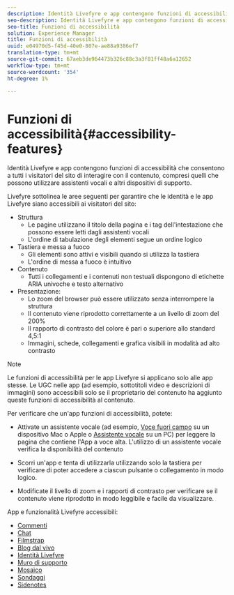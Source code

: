 ```yaml
---
description: Identità Livefyre e app contengono funzioni di accessibilità che consentono a tutti i visitatori del sito di interagire con il contenuto, compresi quelli che possono utilizzare assistenti vocali e altri dispositivi di supporto.
seo-description: Identità Livefyre e app contengono funzioni di accessibilità che consentono a tutti i visitatori del sito di interagire con il contenuto, compresi quelli che possono utilizzare assistenti vocali e altri dispositivi di supporto.
seo-title: Funzioni di accessibilità
solution: Experience Manager
title: Funzioni di accessibilità
uuid: e04970d5-f45d-40e0-807e-ae88a9386ef7
translation-type: tm+mt
source-git-commit: 67aeb3de964473b326c88c3a3f81ff48a6a12652
workflow-type: tm+mt
source-wordcount: '354'
ht-degree: 1%

---
```



# Funzioni di accessibilità{#accessibility-features}

Identità Livefyre e app contengono funzioni di accessibilità che consentono a tutti i visitatori del sito di interagire con il contenuto, compresi quelli che possono utilizzare assistenti vocali e altri dispositivi di supporto.

Livefyre sottolinea le aree seguenti per garantire che le identità e le app Livefyre siano accessibili ai visitatori del sito:

* Struttura
   * Le pagine utilizzano il titolo della pagina e i tag dell&#39;intestazione che possono essere letti dagli assistenti vocali
   * L&#39;ordine di tabulazione degli elementi segue un ordine logico
* Tastiera e messa a fuoco
   * Gli elementi sono attivi e visibili quando si utilizza la tastiera
   * L&#39;ordine di messa a fuoco è intuitivo
* Contenuto
   * Tutti i collegamenti e i contenuti non testuali dispongono di etichette ARIA univoche e testo alternativo
* Presentazione:
   * Lo zoom del browser può essere utilizzato senza interrompere la struttura
   * Il contenuto viene riprodotto correttamente a un livello di zoom del 200%
   * Il rapporto di contrasto del colore è pari o superiore allo standard 4,5:1
   * Immagini, schede, collegamenti e grafica visibili in modalità ad alto contrasto

>[!NOTE]
>
>Le funzioni di accessibilità per le app Livefyre si applicano solo alle app stesse. Le UGC nelle app (ad esempio, sottotitoli video e descrizioni di immagini) sono accessibili solo se il proprietario del contenuto ha aggiunto queste funzioni di accessibilità al contenuto.

Per verificare che un&#39;app funzioni di accessibilità, potete:

* Attivate un assistente vocale (ad esempio, [Voce fuori campo](https://www.apple.com/accessibility/mac/vision/) su un dispositivo Mac o Apple o [Assistente vocale](https://www.microsoft.com/en-us/accessibility/windows) su un PC) per leggere la pagina che contiene l&#39;App a voce alta. L&#39;utilizzo di un assistente vocale verifica la disponibilità del contenuto

* Scorri un&#39;app e tenta di utilizzarla utilizzando solo la tastiera per verificare di poter accedere a ciascun pulsante o collegamento in modo logico.
* Modificate il livello di zoom e i rapporti di contrasto per verificare se il contenuto viene riprodotto in modo leggibile e facile da visualizzare.

App e funzionalità Livefyre accessibili:

* [Commenti](/help/using/c-about-apps/c-comments/c-comments.md)
* [Chat](../c-about-apps/c-chat-app/c-chat-app.md#c_chat_app)
* [Filmstrap](../c-about-apps/c-filmstrip-app/c-filmstrip-app.md#concept_jpc_n2j_jbb)
* [Blog dal vivo](../c-about-apps/c-liveblog-app/c-liveblog-app.md#c_liveblog_app)
* [Identità Livefyre](/help/implementation/t-about-identity-integration/t-about-identity-integration.md)
* [Muro di supporto](../c-about-apps/c-media-wall-app/c-media-wall-app.md#c_media_wall_app)
* [Mosaico](../c-about-apps/c-mosaic-app/c-mosaic-app.md#c_mosaic_app)
* [Sondaggi](../c-about-apps/c-polls-app/c-polls-app.md#c_polls_app)
* [Sidenotes](../c-about-apps/c-sidenotes-app/c-sidenotes-app.md#c_sidenotes_app)

